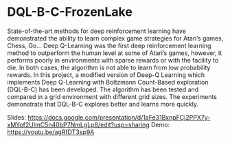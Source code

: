 # DQL-B-C-FrozenLake

State-of-the-art methods for deep reinforcement learning have demonstrated the
ability to learn complex game strategies for Atari’s games, Chess, Go... Deep
Q-Learning was the first deep reinforcement learning method to outperform
the human level at some of Atari’s games, however, it performs poorly in
environments with sparse rewards or with the facility to die. In both cases, the
algorithm is not able to learn from low probability rewards.
In this project, a modified version of Deep-Q Learning which implements Deep
Q-Learning with Boltzmann Count-Based exploration (DQL-B-C) has been
developed. The algorithm has been tested and compared in a grid environment
with different grid sizes. The experiments demonstrate that DQL-B-C explores
better and learns more quickly.

Slides: https://docs.google.com/presentation/d/1aFe31BxnpFCj2PPX7y-xMYof2UImC5n40bP7NmLgLp8/edit?usp=sharing
Demo: https://youtu.be/agRfDT3sp9A

